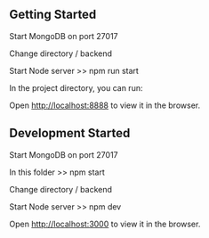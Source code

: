 ## Getting Started

Start MongoDB on port 27017

Change directory / backend

Start Node server >> npm run start

In the project directory, you can run:

Open [http://localhost:8888](http://localhost:8888) to view it in the browser.

## Development Started

Start MongoDB on port 27017

In this folder >> npm start

Change directory / backend

Start Node server >> npm dev

Open [http://localhost:3000](http://localhost:3000) to view it in the browser.
